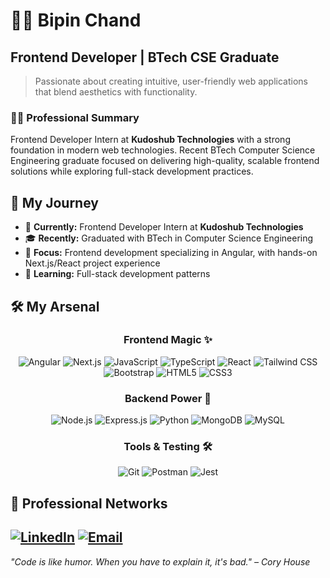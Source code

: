 # 👨‍💻 Bipin Chand

## Frontend Developer | BTech CSE Graduate

> Passionate about creating intuitive, user-friendly web applications that blend aesthetics with functionality.

### 👨‍💼 Professional Summary
Frontend Developer Intern at **Kudoshub Technologies** with a strong foundation in modern web technologies. Recent BTech Computer Science Engineering graduate focused on delivering high-quality, scalable frontend solutions while exploring full-stack development practices.

## 🎯 My Journey
- 🏢 **Currently:** Frontend Developer Intern at **Kudoshub Technologies**
- 🎓 **Recently:** Graduated with BTech in Computer Science Engineering
- 🚀 **Focus:** Frontend development specializing in Angular, with hands-on Next.js/React project experience
- 🌱 **Learning:** Full-stack development patterns

## 🛠️ My Arsenal

<div align="center">

### Frontend Magic ✨
![Angular](https://img.shields.io/badge/Angular-DD0031?style=for-the-badge&logo=angular&logoColor=white)
![Next.js](https://img.shields.io/badge/Next.js-000000?style=for-the-badge&logo=next.js&logoColor=white)
![JavaScript](https://img.shields.io/badge/JavaScript-F7DF1E?style=for-the-badge&logo=javascript&logoColor=black)
![TypeScript](https://img.shields.io/badge/TypeScript-3178C6?style=for-the-badge&logo=typescript&logoColor=white)
![React](https://img.shields.io/badge/React-20232A?style=for-the-badge&logo=react&logoColor=61DAFB)
![Tailwind CSS](https://img.shields.io/badge/Tailwind_CSS-38B2AC?style=for-the-badge&logo=tailwind-css&logoColor=white)
![Bootstrap](https://img.shields.io/badge/Bootstrap-7952B3?style=for-the-badge&logo=bootstrap&logoColor=white)
![HTML5](https://img.shields.io/badge/HTML5-E34F26?style=for-the-badge&logo=html5&logoColor=white)
![CSS3](https://img.shields.io/badge/CSS3-1572B6?style=for-the-badge&logo=css3&logoColor=white)

### Backend Power 💪
![Node.js](https://img.shields.io/badge/Node.js-339933?style=for-the-badge&logo=node.js&logoColor=white)
![Express.js](https://img.shields.io/badge/Express.js-000000?style=for-the-badge&logo=express&logoColor=white)
![Python](https://img.shields.io/badge/Python-3776AB?style=for-the-badge&logo=python&logoColor=white)
![MongoDB](https://img.shields.io/badge/MongoDB-47A248?style=for-the-badge&logo=mongodb&logoColor=white)
![MySQL](https://img.shields.io/badge/MySQL-4479A1?style=for-the-badge&logo=mysql&logoColor=white)

### Tools & Testing 🛠️
![Git](https://img.shields.io/badge/Git-F05032?style=for-the-badge&logo=git&logoColor=white)
![Postman](https://img.shields.io/badge/Postman-FF6C37?style=for-the-badge&logo=postman&logoColor=white)
![Jest](https://img.shields.io/badge/Jest-C21325?style=for-the-badge&logo=jest&logoColor=white)

</div>

## 🔗 Professional Networks
[![LinkedIn](https://img.shields.io/badge/-LinkedIn-0A66C2?style=flat-square&logo=linkedin&logoColor=white)](https://www.linkedin.com/in/bipin-chand87)
[![Email](https://img.shields.io/badge/-Email-EA4335?style=flat-square&logo=gmail&logoColor=white)](mailto:bipinchand616@gmail.com)
---
*"Code is like humor. When you have to explain it, it's bad." – Cory House*
